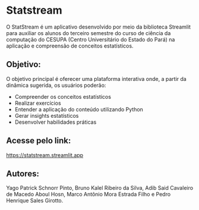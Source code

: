 # Statstream

O StatStream é um aplicativo desenvolvido por meio da biblioteca Streamlit para auxiliar os alunos do terceiro semestre do curso de ciência da computação do CESUPA (Centro Universitário do Estado do Pará) na aplicação e compreensão de conceitos estatísticos.

## Objetivo:
O objetivo principal é oferecer uma plataforma interativa onde, a partir da dinâmica sugerida, os usuários poderão:

- Compreender os conceitos estatísticos
- Realizar exercícios
- Entender a aplicação do conteúdo utilizando Python
- Gerar insights estatísticos
- Desenvolver habilidades práticas

## Acesse pelo link:

https://statstream.streamlit.app

## Autores: 
Yago Patrick Schnorr Pinto, Bruno Kalel Ribeiro da Silva, Adib Said Cavaleiro de Macedo Aboul Hosn, Marco Antônio Mora Estrada Filho e Pedro Henrique Sales Girotto.
